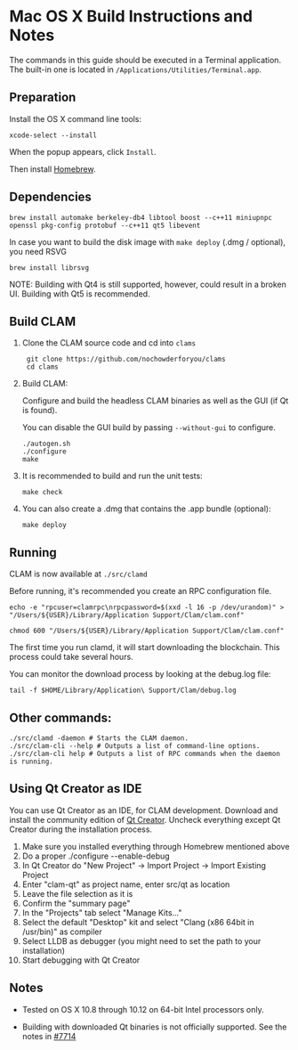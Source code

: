 Mac OS X Build Instructions and Notes
====================================
The commands in this guide should be executed in a Terminal application.
The built-in one is located in `/Applications/Utilities/Terminal.app`.

Preparation
-----------
Install the OS X command line tools:

`xcode-select --install`

When the popup appears, click `Install`.

Then install [Homebrew](http://brew.sh).

Dependencies
----------------------

    brew install automake berkeley-db4 libtool boost --c++11 miniupnpc openssl pkg-config protobuf --c++11 qt5 libevent

In case you want to build the disk image with `make deploy` (.dmg / optional), you need RSVG

    brew install librsvg

NOTE: Building with Qt4 is still supported, however, could result in a broken UI. Building with Qt5 is recommended.

Build CLAM
------------------------

1. Clone the CLAM source code and cd into `clams`

        git clone https://github.com/nochowderforyou/clams
        cd clams

2.  Build CLAM:

    Configure and build the headless CLAM binaries as well as the GUI (if Qt is found).

    You can disable the GUI build by passing `--without-gui` to configure.

        ./autogen.sh
        ./configure
        make

3.  It is recommended to build and run the unit tests:

        make check

4.  You can also create a .dmg that contains the .app bundle (optional):

        make deploy

Running
-------

CLAM is now available at `./src/clamd`

Before running, it's recommended you create an RPC configuration file.

    echo -e "rpcuser=clamrpc\nrpcpassword=$(xxd -l 16 -p /dev/urandom)" > "/Users/${USER}/Library/Application Support/Clam/clam.conf"

    chmod 600 "/Users/${USER}/Library/Application Support/Clam/clam.conf"

The first time you run clamd, it will start downloading the blockchain. This process could take several hours.

You can monitor the download process by looking at the debug.log file:

    tail -f $HOME/Library/Application\ Support/Clam/debug.log

Other commands:
-------

    ./src/clamd -daemon # Starts the CLAM daemon.
    ./src/clam-cli --help # Outputs a list of command-line options.
    ./src/clam-cli help # Outputs a list of RPC commands when the daemon is running.

Using Qt Creator as IDE
------------------------
You can use Qt Creator as an IDE, for CLAM development.
Download and install the community edition of [Qt Creator](https://www.qt.io/download/).
Uncheck everything except Qt Creator during the installation process.

1. Make sure you installed everything through Homebrew mentioned above
2. Do a proper ./configure --enable-debug
3. In Qt Creator do "New Project" -> Import Project -> Import Existing Project
4. Enter "clam-qt" as project name, enter src/qt as location
5. Leave the file selection as it is
6. Confirm the "summary page"
7. In the "Projects" tab select "Manage Kits..."
8. Select the default "Desktop" kit and select "Clang (x86 64bit in /usr/bin)" as compiler
9. Select LLDB as debugger (you might need to set the path to your installation)
10. Start debugging with Qt Creator

Notes
-----

* Tested on OS X 10.8 through 10.12 on 64-bit Intel processors only.

* Building with downloaded Qt binaries is not officially supported. See the notes in [#7714](https://github.com/bitcoin/bitcoin/issues/7714)
